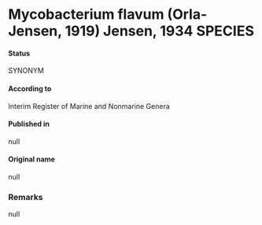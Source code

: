 # Mycobacterium flavum (Orla-Jensen, 1919) Jensen, 1934 SPECIES

#### Status
SYNONYM

#### According to
Interim Register of Marine and Nonmarine Genera

#### Published in
null

#### Original name
null

### Remarks
null